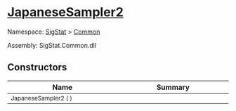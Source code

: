 # [JapaneseSampler2](./JapaneseSampler2.md)

Namespace: [SigStat]() > [Common](./README.md)

Assembly: SigStat.Common.dll


## Constructors

| Name<div><a href="#"><img width=400></a></div> | Summary<div><a href="#"><img width=475></a></div> | 
| --- | --- | 
| <sub>JapaneseSampler2 (  )</sub> | <sub></sub> | 


